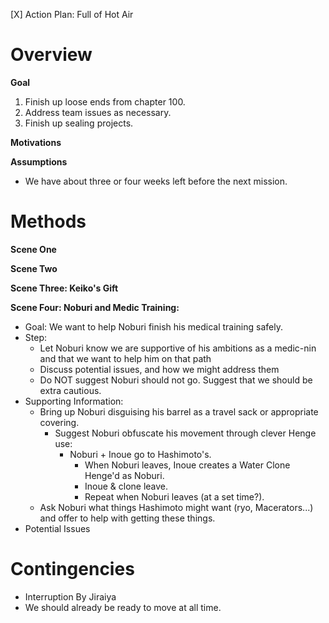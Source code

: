 [X] Action Plan: Full of Hot Air

Overview
===

**Goal**

1. Finish up loose ends from chapter 100.
2. Address team issues as necessary.
3. Finish up sealing projects.

**Motivations**

**Assumptions**

* We have about three or four weeks left before the next mission.

Methods
===

**Scene One**

**Scene Two**

**Scene Three: Keiko's Gift**



**Scene Four: Noburi and Medic Training:**

* Goal: We want to help Noburi finish his medical training safely.
* Step:
  * Let Noburi know we are supportive of his ambitions as a medic-nin and that we want to help him on that path
  * Discuss potential issues, and how we might address them
  * Do NOT suggest Noburi should not go. Suggest that we should be extra cautious.
* Supporting Information:
  * Bring up Noburi disguising his barrel as a travel sack or appropriate covering.
    * Suggest Noburi obfuscate his movement through clever Henge use:
      * Noburi + Inoue go to Hashimoto's.
          * When Noburi leaves, Inoue creates a Water Clone Henge'd as Noburi.
          * Inoue & clone leave.
          * Repeat when Noburi leaves (at a set time?).
  * Ask Noburi what things Hashimoto might want (ryo, Macerators...) and offer to help with getting these things.
* Potential Issues  


Contingencies
===

* Interruption By Jiraiya
 * We should already be ready to move at all time.
 
